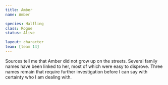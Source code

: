 ```yaml
---
title: Amber
name: Amber

species: Halfling
class: Rogue
status: Alive

layout: character
team: [team 14]
---
```


Sources tell me that Amber did not grow up on the streets. Several family names have been linked to her, most of which were easy to disprove. Three names remain that require further investigation before I can say with certainty who I am dealing with.
